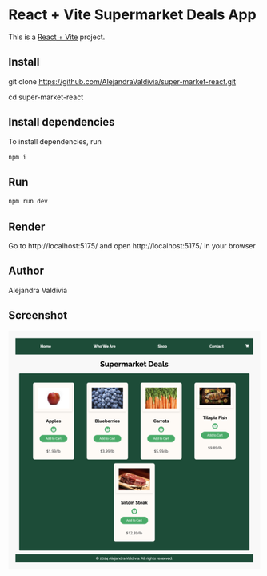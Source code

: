# React + Vite Supermarket Deals App

This is a [React + Vite](https://vitejs.dev/guide/) project.

## Install

git clone https://github.com/AlejandraValdivia/super-market-react.git

cd super-market-react

## Install dependencies

To install dependencies, run

```bash
npm i
```

## Run

```bash
npm run dev
```

## Render

Go to http://localhost:5175/ and open http://localhost:5175/ in your browser

## Author

Alejandra Valdivia

## Screenshot

![Screenshot](src/assets/super-market-react-white-v2.png)
